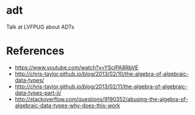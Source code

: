 # adt
Talk at LVFPUG about ADTs


# References

* https://www.youtube.com/watch?v=YScIPA8RbVE
* http://chris-taylor.github.io/blog/2013/02/10/the-algebra-of-algebraic-data-types/
* http://chris-taylor.github.io/blog/2013/02/11/the-algebra-of-algebraic-data-types-part-ii/
* http://stackoverflow.com/questions/9190352/abusing-the-algebra-of-algebraic-data-types-why-does-this-work
